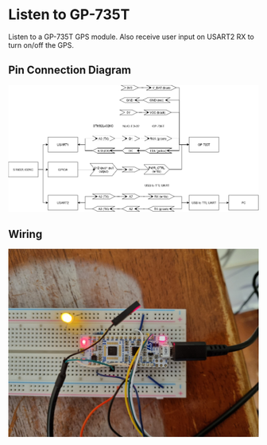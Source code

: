 # Listen to GP-735T
Listen to a GP-735T GPS module. Also receive user input on USART2 RX to turn on/off the GPS.

## Pin Connection Diagram
![](pins.png)

## Wiring
![](wiring.jpg)
